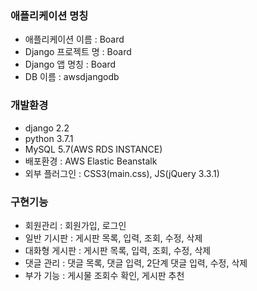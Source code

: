 ### 애플리케이션 명칭
- 애플리케이션 이름 : Board
- Django 프로젝트 명 : Board
- Django 앱 명칭 : Board
- DB 이름 : awsdjangodb

### 개발환경
- django 2.2
- python 3.7.1
- MySQL 5.7(AWS RDS INSTANCE)
- 배포환경 : AWS Elastic Beanstalk
- 외부 플러그인 : CSS3(main.css), JS(jQuery 3.3.1)

### 구현기능
- 회원관리 : 회원가입, 로그인
- 일반 기시판 : 게시판 목록, 입력, 조회, 수정, 삭제
- 대화형 게시판 : 게시판 목록, 입력, 조회, 수정, 삭제
- 댓글 관리 : 댓글 목록, 댓글 입력, 2단계 댓글 입력, 수정, 삭제
- 부가 기능 : 게시물 조회수 확인, 게시판 추천
